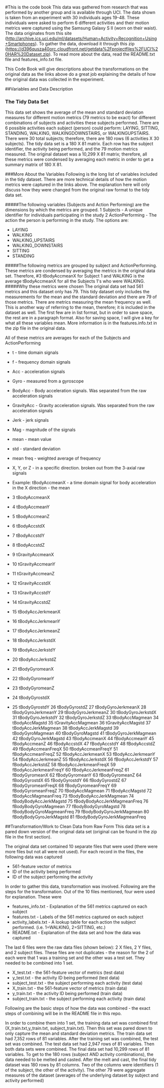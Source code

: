 #This is the code book 
This data was gathered from research that was performed by another group and is available through UCI. The data shown is taken from an experiment with 30 individuals ages 19-48. These individuals were asked to perform 6 different activities and their motion metrics were captured using the Samsung Galaxy S II (worn on their waist).  The data originates from this site (http://archive.ics.uci.edu/ml/datasets/Human+Activity+Recognition+Using+Smartphones). To gather the data, download it through this zip (https://d396qusza40orc.cloudfront.net/getdata%2Fprojectfiles%2FUCI%20HAR%20Dataset.zip). To read more about the data, read the README.txt file and features_info.txt file. 

This Code Book will give descriptions about the transformations on the original data as the links above do a great job explaining the details of how the original data was collected in the experiment. 

##Variables and Data Description
### The Tidy Data Set
This data set shows the average of the mean and standard deviation measures for different motion metrics (79 metrics to be exact) for different combinations of subjects and activities these subjects performed. There are 6 possible activities each subject (person) could perform: LAYING, SITTING, STANDING, WALKING, WALKINGDOWNSTAIRS, or WALKINGUPSTAIRS. There were 30 total subjects; therefore, there are 180 rows (6 activities X 30 subjects). The tidy data set is a 180 X 81 matrix. Each row has the subject identifier, the activity being performed, and the 79 motion metrics measured. The original dataset was a 10,299 X 81 matrix; therefore, all these metrics were condensed by averaging each metric in order to get a summary matrix of 180 X 81.  


###More About the Variables
Following is the long list of variables included in the tidy dataset. There are more technical details of how the motion metrics were captured in the links above. The explanation here will only discuss how they were changed from the original raw format to the tidy data set.

#####The following variables (Subjects and Action Performing) are the dimensions by which the metrics are grouped. 
1 Subjects - A unique identifier for individuals participating in the study
2	ActionPerforming - The action the person is performing in the study. The options are: 
* LAYING 
* WALKING 
* WALKING_UPSTAIRS
* WALKING_DOWNSTAIRS
* SITTING
* STANDING

#####The following metrics are grouped by subject and ActionPerforming. These metrics are condensed by averaging the metrics in the original data set. 
Therefore, #3 tBodyAccmeanX for Subject 1 and WALKING is the average tBodyAccmeanX for all the Subjects 1's who were WALKING. 
#####Why these metrics were chosen
The original data set had 561 metrics and this dataset only has 79. This tidy dataset only includes the measurements for the mean and the standard deviation and there are 79 of those metrics. There are metrics measuring the mean frequency as well. This is another way of referring to the mean, therefore; it is included in the dataset as well. The first few are in list format, but in order to save space, the rest are in a paragraph format. Also for saving space, I will give a key for what all these variables mean. More information is in the features.info.txt in the zip file in the original data. 

All of these metrics are averages for each of the Subjects and ActionPerforming
* t - time domain signals
* f - frequency domain signals
* Acc - acceleration signals
* Gyro - measured from a gyroscope
* BodyAcc - Body acceleration signals. Was separated from the raw acceleration signals
* GravityAcc - Gravity acceleration signals. Was separated from the raw acceleration signals
* Jerk - jerk signals 
* Mag - magnitude of the signals
* mean - mean value
* std - standard deviation
* mean freq - weighted average of frequency
* X, Y, or Z - in a specific direction. broken out from the 3-axial raw signals 
* Example: tBodyAccmeanX - a time domain signal for body acceleration in the X direction - the mean

* 3	tBodyAccmeanX
* 4	tBodyAccmeanY
* 5	tBodyAccmeanZ
* 6	tBodyAccstdX
* 7	tBodyAccstdY
* 8	tBodyAccstdZ
* 9	tGravityAccmeanX
* 10	tGravityAccmeanY
* 11	tGravityAccmeanZ
* 12	tGravityAccstdX
* 13	tGravityAccstdY
* 14	tGravityAccstdZ
* 15	tBodyAccJerkmeanX
* 16	tBodyAccJerkmeanY
* 17	tBodyAccJerkmeanZ
* 18	tBodyAccJerkstdX
* 19	tBodyAccJerkstdY
* 20	tBodyAccJerkstdZ
* 21	tBodyGyromeanX
* 22	tBodyGyromeanY
* 23	tBodyGyromeanZ
* 24	tBodyGyrostdX
* 25	tBodyGyrostdY
26	tBodyGyrostdZ
27	tBodyGyroJerkmeanX
28	tBodyGyroJerkmeanY
29	tBodyGyroJerkmeanZ
30	tBodyGyroJerkstdX
31	tBodyGyroJerkstdY
32	tBodyGyroJerkstdZ
33	tBodyAccMagmean
34	tBodyAccMagstd
35	tGravityAccMagmean
36	tGravityAccMagstd
37	tBodyAccJerkMagmean
38	tBodyAccJerkMagstd
39	tBodyGyroMagmean
40	tBodyGyroMagstd
41	tBodyGyroJerkMagmean
42	tBodyGyroJerkMagstd
43	fBodyAccmeanX
44	fBodyAccmeanY
45	fBodyAccmeanZ
46	fBodyAccstdX
47	fBodyAccstdY
48	fBodyAccstdZ
49	fBodyAccmeanFreqX
50	fBodyAccmeanFreqY
51	fBodyAccmeanFreqZ
52	fBodyAccJerkmeanX
53	fBodyAccJerkmeanY
54	fBodyAccJerkmeanZ
55	fBodyAccJerkstdX
56	fBodyAccJerkstdY
57	fBodyAccJerkstdZ
58	fBodyAccJerkmeanFreqX
59	fBodyAccJerkmeanFreqY
60	fBodyAccJerkmeanFreqZ
61	fBodyGyromeanX
62	fBodyGyromeanY
63	fBodyGyromeanZ
64	fBodyGyrostdX
65	fBodyGyrostdY
66	fBodyGyrostdZ
67	fBodyGyromeanFreqX
68	fBodyGyromeanFreqY
69	fBodyGyromeanFreqZ
70	fBodyAccMagmean
71	fBodyAccMagstd
72	fBodyAccMagmeanFreq
73	fBodyBodyAccJerkMagmean
74	fBodyBodyAccJerkMagstd
75	fBodyBodyAccJerkMagmeanFreq
76	fBodyBodyGyroMagmean
77	fBodyBodyGyroMagstd
78	fBodyBodyGyroMagmeanFreq
79	fBodyBodyGyroJerkMagmean
80	fBodyBodyGyroJerkMagstd
81	fBodyBodyGyroJerkMagmeanFreq


##Transformation/Work to Clean Data from Raw Form
This data set is a pared down version of the original data set (original can be found in the zip file in the first section).

The original data set contained 10 separate files that were used (there were more files but not all were not used). For each record in the files, the following data was captured
* 561-feature vector of metrics 
* ID of the activity being performed 
* ID of the subject performing the activity


In order to gather this data, transformation was involved. Following are the steps for the transformation. 
Out of the 10 files mentioned, four were used for explanation. These were 
* features_info.txt - Explanation of the 561 metrics captured on each subject
* features.txt - Labels of the 561 metrics captured on each subject
* activity_labels.txt - A lookup table for each action the subject performed. (i.e. 1=WALKING, 2=SITTING, etc.)
* README.txt - Explanation of the data set and how the data was captured

The last 6 files were the raw data files (shown below): 2 X files, 2 Y files, and 2 subject files. These files are not duplicates - the reason for the 2 of each were that 1 was a training set and the other was a test set. They needed to be combined into 1 set. 

* X_test.txt - the 561-feature vector of metrics (test data)
* y_test.txt - the activity ID being performed (test data)
* subject_test.txt - the subject performing each activity (test data)
* X_train.txt - the 561-feature vector of metrics (train data)
* y_train.txt - the activity ID being performed (train data)
* subject_train.txt - the subject performing each activity (train data)

Following are the basic steps of how the data was combined - the exact steps of combining will be in the README file in this repo. 

In order to combine them into 1 set, the training data set was combined first (X_train.txt,y_train.txt, subject_train.txt). Then this set was pared down to only capture the mean and standard deviation metrics. The train data set had 7,352 rows of 81 variables. After the training set was combined, the test set was combined. The test data set had 2,947 rows of 81 variables. Then both data sets were combined. The final data set had 10,299 rows of 81 variables. To get to the 180 rows (subject AND activity combinations), the data needed to be melted and casted. After the melt and cast, the final tidy dataset was 180 rows by 81 columns. Two of the columns were identifiers (1 of the subject, the other of the activity). The other 79 were aggregate measures of the dataset (averages of the underlying dataset by subject and activity performed) 

